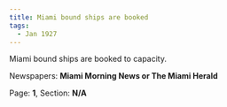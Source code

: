 ```yaml
---  
title: Miami bound ships are booked  
tags:  
  - Jan 1927  
---  
```

  
Miami bound ships are booked to capacity.  
  
Newspapers: **Miami Morning News or The Miami Herald**  
  
Page: **1**, Section: **N/A** 
